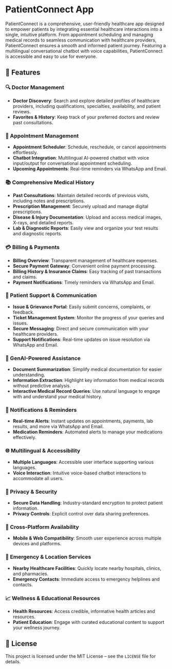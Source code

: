 # PatientConnect App

PatientConnect is a comprehensive, user-friendly healthcare app designed to empower patients by integrating essential healthcare interactions into a single, intuitive platform. From appointment scheduling and managing medical records to seamless communication with healthcare providers, PatientConnect ensures a smooth and informed patient journey. Featuring a multilingual conversational chatbot with voice capabilities, PatientConnect is accessible and easy to use for everyone.

## 🌟 Features

### 🔍 Doctor Management
- **Doctor Discovery**: Search and explore detailed profiles of healthcare providers, including qualifications, specialties, availability, and patient reviews.
- **Favorites & History**: Keep track of your preferred doctors and review past consultations.

### 📅 Appointment Management
- **Appointment Scheduler**: Schedule, reschedule, or cancel appointments effortlessly.
- **Chatbot Integration**: Multilingual AI-powered chatbot with voice input/output for conversational appointment scheduling.
- **Upcoming Appointments**: Real-time reminders via WhatsApp and Email.

### 📚 Comprehensive Medical History
- **Past Consultations**: Maintain detailed records of previous visits, including notes and prescriptions.
- **Prescription Management**: Securely upload and manage digital prescriptions.
- **Disease & Injury Documentation**: Upload and access medical images, X-rays, and detailed reports.
- **Lab & Diagnostic Reports**: Easily view and organize your test results and diagnostic reports.

### 💳 Billing & Payments
- **Billing Overview**: Transparent management of healthcare expenses.
- **Secure Payment Gateway**: Convenient online payment processing.
- **Billing History & Insurance Claims**: Easy tracking of past transactions and claims.
- **Payment Notifications**: Timely reminders via WhatsApp and Email.

### 📢 Patient Support & Communication
- **Issue & Grievance Portal**: Easily submit concerns, complaints, or feedback.
- **Ticket Management System**: Monitor the progress of your queries and issues.
- **Secure Messaging**: Direct and secure communication with your healthcare providers.
- **Support Notifications**: Real-time updates on issue resolution via WhatsApp and Email.

### 🤖 GenAI-Powered Assistance
- **Document Summarization**: Simplify medical documentation for easier understanding.
- **Information Extraction**: Highlight key information from medical records without predictive analysis.
- **Interactive Medical Record Queries**: Use natural language to engage with and understand your medical history.

### 🔔 Notifications & Reminders
- **Real-time Alerts**: Instant updates on appointments, payments, lab results, and more via WhatsApp and Email.
- **Medication Reminders**: Automated alerts to manage your medications effectively.

### 🌐 Multilingual & Accessibility
- **Multiple Languages**: Accessible user interface supporting various languages.
- **Voice Interaction**: Intuitive voice-based chatbot interactions to accommodate all users.

### 🔐 Privacy & Security
- **Secure Data Handling**: Industry-standard encryption to protect patient information.
- **Privacy Controls**: Explicit control over data sharing preferences.

### 📱 Cross-Platform Availability
- **Mobile & Web Compatibility**: Smooth user experience across multiple devices and platforms.

### 📍 Emergency & Location Services
- **Nearby Healthcare Facilities**: Quickly locate nearby hospitals, clinics, and pharmacies.
- **Emergency Contacts**: Immediate access to emergency helplines and contacts.

### 📈 Wellness & Educational Resources
- **Health Resources**: Access credible, informative health articles and resources.
- **Patient Education**: Engage with curated educational content to support your wellness journey.



## 📜 License
This project is licensed under the MIT License – see the `LICENSE` file for details.
